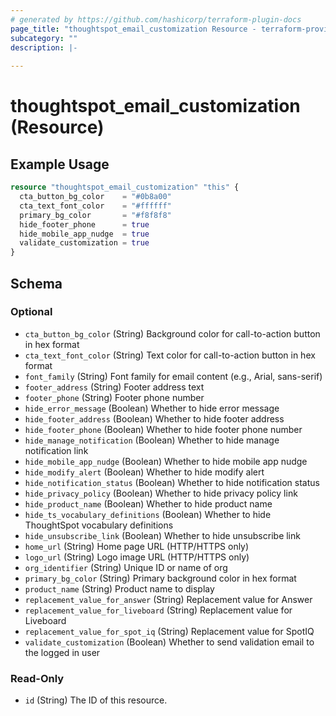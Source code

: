 ```yaml
---
# generated by https://github.com/hashicorp/terraform-plugin-docs
page_title: "thoughtspot_email_customization Resource - terraform-provider-thoughtspot"
subcategory: ""
description: |-
  
---
```


# thoughtspot_email_customization (Resource)



## Example Usage

```terraform
resource "thoughtspot_email_customization" "this" {
  cta_button_bg_color    = "#0b8a00"
  cta_text_font_color    = "#ffffff"
  primary_bg_color       = "#f8f8f8"
  hide_footer_phone      = true
  hide_mobile_app_nudge  = true
  validate_customization = true
}
```

<!-- schema generated by tfplugindocs -->
## Schema

### Optional

- `cta_button_bg_color` (String) Background color for call-to-action button in hex format
- `cta_text_font_color` (String) Text color for call-to-action button in hex format
- `font_family` (String) Font family for email content (e.g., Arial, sans-serif)
- `footer_address` (String) Footer address text
- `footer_phone` (String) Footer phone number
- `hide_error_message` (Boolean) Whether to hide error message
- `hide_footer_address` (Boolean) Whether to hide footer address
- `hide_footer_phone` (Boolean) Whether to hide footer phone number
- `hide_manage_notification` (Boolean) Whether to hide manage notification link
- `hide_mobile_app_nudge` (Boolean) Whether to hide mobile app nudge
- `hide_modify_alert` (Boolean) Whether to hide modify alert
- `hide_notification_status` (Boolean) Whether to hide notification status
- `hide_privacy_policy` (Boolean) Whether to hide privacy policy link
- `hide_product_name` (Boolean) Whether to hide product name
- `hide_ts_vocabulary_definitions` (Boolean) Whether to hide ThoughtSpot vocabulary definitions
- `hide_unsubscribe_link` (Boolean) Whether to hide unsubscribe link
- `home_url` (String) Home page URL (HTTP/HTTPS only)
- `logo_url` (String) Logo image URL (HTTP/HTTPS only)
- `org_identifier` (String) Unique ID or name of org
- `primary_bg_color` (String) Primary background color in hex format
- `product_name` (String) Product name to display
- `replacement_value_for_answer` (String) Replacement value for Answer
- `replacement_value_for_liveboard` (String) Replacement value for Liveboard
- `replacement_value_for_spot_iq` (String) Replacement value for SpotIQ
- `validate_customization` (Boolean) Whether to send validation email to the logged in user

### Read-Only

- `id` (String) The ID of this resource.
